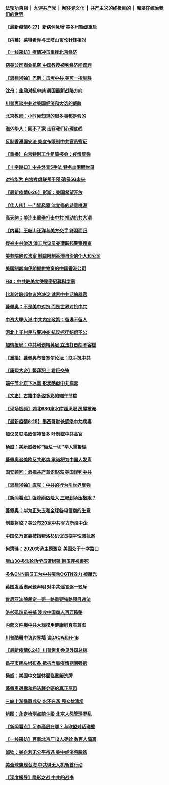 ####  [法轮功真相](../../../../basic/blob/master/README.md?t=06271931) &nbsp;|&nbsp; [九评共产党](../../../../9ping.md/blob/master/README.md?t=06271931) &nbsp;|&nbsp; [解体党文化](../../../../jtdwh.md/blob/master/README.md?t=06271931)  &nbsp;|&nbsp; [共产主义的终极目的](../../../../gczydzjmd.md/blob/master/README.md?t=06271931) &nbsp;|&nbsp; [魔鬼在统治我们的世界](../../../../mgztzwmdsj.md/blob/master/README.md?t=06271931) 

#### [【最新疫情6·27】新病例急增 美多州暂缓重启](../pages/nf4514/n12215389.md?t=06271931) 

#### [【内幕】莱特希泽与王岐山言论针锋相对](../pages/nf4514/n12212986.md?t=06271931) 

#### [【一线采访】疫情冲击重挫北京经济](../pages/nf4514/n12215313.md?t=06271931) 

#### [窃美公司商业机密 中国教授被判经济间谍罪](../pages/nf4514/n12215195.md?t=06271931) 

#### [【思想领袖】巴斯：击垮中共 美可一招制胜](../pages/nf4514/n12033990.md?t=06271931) 

#### [沈舟：主动对抗中共 美国最新战略方向](../pages/nf4514/n12215183.md?t=06271931) 

#### [川普再谈中共对美国经济和大选的威胁](../pages/nf4514/n12214917.md?t=06271931) 

#### [北京教师：小时候知道的很多事都是假的](../pages/nf4514/n12133812.md?t=06271931) 

#### [海外华人：回不了家 击穿我们心理底线](../pages/nf4514/n12214603.md?t=06271931) 

#### [反制香港国安法 美宣布限制中共官员签证](../pages/nf4514/n12214505.md?t=06271931) 

#### [【重播】白宫特别工作组简报会：疫情反弹](../pages/nf4514/n12214278.md?t=06271931) 

#### [【十字路口】中共外宣5手法 特务血泪醒世录](../pages/nf4514/n12212915.md?t=06271931) 

#### [对抗华为 白宫考虑联邦干预 确保5G未来](../pages/nf4514/n12214112.md?t=06271931) 

#### [【最新疫情6·26】彭斯：美国希望开放](../pages/nf4514/n12213008.md?t=06271931) 

#### [【佳人传】一门皆风雅 沈宜修的诗意桃源](../pages/nf4514/n12204829.md?t=06271931) 

#### [高天韵：美连出重拳打击中共 推动抗共大潮](../pages/nf4514/n12213368.md?t=06271931) 

#### [【内幕】王岐山汪洋与美方交手 铩羽而归](../pages/nf4514/n12212964.md?t=06271931) 

#### [疑被中共渗透 澳工党议员突遭联邦警察搜查](../pages/nf4514/n12213367.md?t=06271931) 

#### [美参院通过法案 制裁限制香港自治的个人和公司](../pages/nf4514/n12212374.md?t=06271931) 

#### [美国制裁向伊朗提供物资的中国香港公司](../pages/nf4514/n12212790.md?t=06271931) 

#### [FBI：中共驻美大使秘密招募科学家](../pages/nf4514/n12212753.md?t=06271931) 

#### [比利时联邦参议院决议 谴责中共活摘器官](../pages/nf4514/n12212777.md?t=06271931) 

#### [蓬佩奥：不是美中对抗 而是世界对抗中共](../pages/nf4514/n12212375.md?t=06271931) 

#### [中资大举入港 中共内定政策：留港不留人](../pages/nf4514/n12212567.md?t=06271931) 

#### [河北上千村民与警冲突 抗议拆迁赔偿不公](../pages/nf4514/n12212312.md?t=06271931) 

#### [加情报局：中共利诱精英层 立法打击刻不容缓](../pages/nf4514/n12211093.md?t=06271931) 

#### [【重播】蓬佩奥布鲁塞尔论坛：联手抗中共](../pages/nf4514/n12211937.md?t=06271931) 

#### [【康熙大帝】鳌拜犯上 君臣交锋](../pages/nf4514/n12131668.md?t=06271931) 

#### [端午节北京下冰雹 形状酷似中共病毒](../pages/nf4514/n12211676.md?t=06271931) 

#### [【文史】古籍中多姿多彩的端午节粽](../pages/nf4514/n12183964.md?t=06271931) 

#### [【现场视频】湖北680座水库超汛限 房屋被淹](../pages/nf4514/n12211217.md?t=06271931) 

#### [【最新疫情6·25】墨西哥财长感染中共病毒](../pages/nf4514/n12210649.md?t=06271931) 

#### [加议员联名致信特鲁多 吁制裁中共高官](../pages/nf4514/n12211291.md?t=06271931) 

#### [杨威：美示威者称“砸烂一切”华人需警惕](../pages/nf4514/n12210625.md?t=06271931) 

#### [蓬佩奥谈美欧反共形势 承诺将为中国人发声](../pages/nf4514/n12210798.md?t=06271931) 

#### [国安顾问：忽视共产意识形态 美国误判中共](../pages/nf4514/n12210262.md?t=06271931) 

#### [【思想领袖】库克：中共的行为引世界反弹](../pages/nf4514/n11936121.md?t=06271931) 

#### [【新闻看点】强降雨凶险大 三峡到承压极限？](../pages/nf4514/n12210002.md?t=06271931) 

#### [蓬佩奥：华为正失去和全球各电信商的生意](../pages/nf4514/n12210172.md?t=06271931) 

#### [制裁将临？美公布20家中共军方所控中企](../pages/nf4514/n12210247.md?t=06271931) 

#### [中国亿万富豪被指帮洛杉矶议员摆平性骚扰案](../pages/nf4514/n12147538.md?t=06271931) 

#### [何清涟：2020大选主题激变 美国处于十字路口](../pages/nf4514/n12210464.md?t=06271931) 

#### [唐山30多法轮功学员遭绑架 韩玉芹被害死](../pages/nf4514/n12209162.md?t=06271931) 

#### [多名CNN前员工为中共喉舌CGTN效力 被曝光](../pages/nf4514/n12209805.md?t=06271931) 

#### [英国发香港问题声明 对中共谣言逐一驳斥](../pages/nf4514/n12209623.md?t=06271931) 

#### [肯尼亚法院裁定一带一路重要铁路项目违法](../pages/nf4514/n12209842.md?t=06271931) 

#### [洛杉矶议员被捕 涉收中国商人百万贿赂](../pages/nf4514/n12208037.md?t=06271931) 

#### [内部文件爆中共大规模用健康码真实意图](../pages/nf4514/n12209286.md?t=06271931) 

#### [川普酷暑中访边界墙 谈DACA和H-1B](../pages/nf4514/n12209551.md?t=06271931) 

#### [【最新疫情6.24】川普恢复会见外国总统](../pages/nf4514/n12207866.md?t=06271931) 

#### [昌平市民头绑布条 抵抗当局疫情期间强拆](../pages/nf4514/n12208268.md?t=06271931) 

#### [杨威：美国中文媒体面临重新洗牌](../pages/nf4514/n12208121.md?t=06271931) 

#### [蓬佩奥透露和杨洁篪会晤的真正原因](../pages/nf4514/n12208086.md?t=06271931) 

#### [三峡上游暴雨成灾 水还在涨 民众忧溃坝](../pages/nf4514/n12207926.md?t=06271931) 

#### [组图：永定检测点前斗殴 北京人怨管理混乱](../pages/nf4514/n12207391.md?t=06271931) 

#### [【新闻看点】习李高层在哪？与欧盟对话碰壁](../pages/nf4514/n12207971.md?t=06271931) 

#### [【一线采访】百事北京厂12人确诊 数百人隔离](../pages/nf4514/n12207661.md?t=06271931) 

#### [姆钦：美企若无公平待遇 美中经济将脱钩](../pages/nf4514/n12207735.md?t=06271931) 

#### [美全球鹰现台海 中共惧无人机斩首行动](../pages/nf4514/n12207763.md?t=06271931) 

#### [【深度报导】隐形之战 中共的战书](../pages/nf4514/n12200980.md?t=06271931) 

